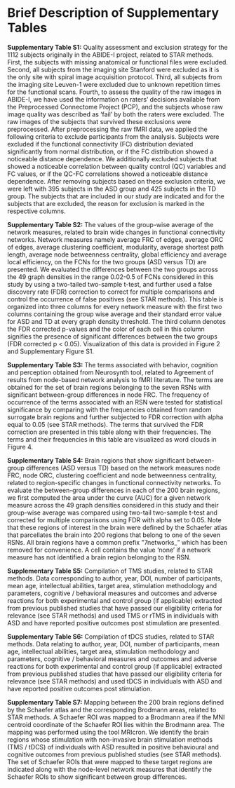 # Brief Description of Supplementary Tables

**Supplementary Table S1:** Quality assessment and exclusion strategy for the 1112 subjects originally in the ABIDE-I project, related to STAR methods. First, the subjects with missing anatomical or functional files were excluded. Second, all subjects from the imaging site Stanford were excluded as it is the only site with spiral image acquisition protocol. Third, all subjects from the imaging site Leuven-1 were excluded due to unknown repetition times for the functional scans. Fourth, to assess the quality of the raw images in ABIDE-I, we have used the information on raters’ decisions available from the Preprocessed Connectome Project (PCP), and the subjects whose raw image quality was described as ‘fail’ by both the raters were excluded. The raw images of the subjects that survived these exclusions were preprocessed. After preprocessing the raw fMRI data, we applied the following criteria to exclude participants from the analysis. Subjects were excluded if the functional connectivity (FC) distribution deviated significantly from normal distribution, or if the FC distribution showed a noticeable distance dependence. We additionally excluded subjects that showed a noticeable correlation between quality control (QC) variables and FC values, or if the QC-FC correlations showed a noticeable distance dependence. After removing subjects based on these exclusion criteria, we were left with 395 subjects in the ASD group and 425 subjects in the TD group. The subjects that are included in our study are indicated and for the subjects that are excluded, the reason for exclusion is marked in the respective columns.

**Supplementary Table S2:** The values of the group-wise average of the network measures, related to brain wide changes in functional connectivity networks. Network measures namely average FRC of edges, average ORC of edges, average clustering coefficient, modularity, average shortest path length, average node betweenness centrality, global efficiency and average local efficiency, on the FCNs for the two groups (ASD versus TD) are presented. We evaluated the differences between the two groups across the 49 graph densities in the range 0.02-0.5 of FCNs considered in this study by using a two-tailed two-sample t-test, and further used a false discovery rate (FDR) correction to correct for multiple comparisons and control the occurrence of false positives (see STAR methods). This table is organized into three columns for every network measure with the first two columns containing the group wise average and their standard error value for ASD and TD at every graph density threshold. The third column denotes the FDR corrected p-values and the color of each cell in this column signifies the presence of significant differences between the two groups (FDR corrected p < 0.05). Visualization of this data is provided in Figure 2 and Supplementary Figure S1.

**Supplementary Table S3:** The terms associated with behavior, cognition and perception obtained from Neurosynth tool, related to Agreement of results from node-based network analysis to fMRI literature. The terms are obtained for the set of brain regions belonging to the seven RSNs with significant between-group differences in node FRC. The frequency of occurrence of the terms associated with an RSN were tested for statistical significance by comparing with the frequencies obtained from random surrogate brain regions and further subjected to FDR correction with alpha equal to 0.05 (see STAR methods). The terms that survived the FDR correction are presented in this table along with their frequencies. The terms and their frequencies in this table are visualized as word clouds in Figure 4.

**Supplementary Table S4:** Brain regions that show significant between-group differences (ASD versus TD) based on the network measures node FRC, node ORC, clustering coefficient and node betweenness centrality, related to region-specific changes in functional connectivity networks. To evaluate the between-group differences in each of the 200 brain regions, we first computed the area under the curve (AUC) for a given network measure across the 49 graph densities considered in this study and their group-wise average was compared using two-tail two-sample t-test and corrected for multiple comparisons using FDR with alpha set to 0.05. Note that these regions of interest in the brain were defined by the Schaefer atlas that parcellates the brain into 200 regions that belong to one of the seven RSNs. All brain regions have a common prefix "7networks_” which has been removed for convenience. A cell contains the value ‘none’ if a network measure has not identified a brain region belonging to the RSN.

**Supplementary Table S5:** Compilation of TMS studies, related to STAR methods. Data corresponding to author, year, DOI, number of participants, mean age, intellectual abilities, target area, stimulation methodology and parameters, cognitive / behavioral measures and outcomes and adverse reactions for both experimental and control group (if applicable) extracted from previous published studies that have passed our eligibility criteria for relevance (see STAR methods) and used TMS or rTMS in individuals with ASD and have reported positive outcomes post stimulation are presented.

**Supplementary Table S6:** Compilation of tDCS studies, related to STAR methods. Data relating to author, year, DOI, number of participants, mean age, intellectual abilities, target area, stimulation methodology and parameters, cognitive / behavioral measures and outcomes and adverse reactions for both experimental and control group (if applicable) extracted from previous published studies that have passed our eligibility criteria for relevance (see STAR methods) and used tDCS in individuals with ASD and have reported positive outcomes post stimulation.

**Supplementary Table S7:** Mapping between the 200 brain regions defined by the Schaefer atlas and the corresponding Brodmann areas, related to STAR methods. A Schaefer ROI was mapped to a Brodmann area if the MNI centroid coordinate of the Schaefer ROI lies within the Brodmann area. The mapping was performed using the tool MRIcron. We identify the brain regions whose stimulation with non-invasive brain stimulation methods (TMS / tDCS) of individuals with ASD resulted in positive behavioural and cognitive outcomes from previous published studies (see STAR methods). The set of Schaefer ROIs that were mapped to these target regions are indicated along with the node-level network measures that identify the Schaefer ROIs to show significant between group differences.
